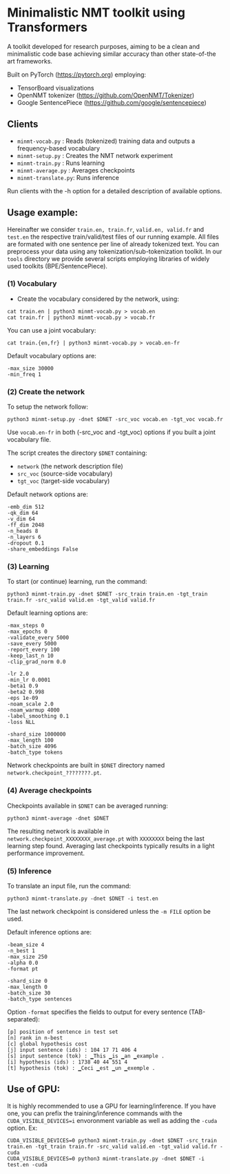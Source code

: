 # Minimalistic NMT toolkit using Transformers

A toolkit developed for research purposes, aiming to be a clean and minimalistic code base achieving similar accuracy than other state-of-the art frameworks.

Built on PyTorch (https://pytorch.org) employing:
* TensorBoard visualizations
* OpenNMT tokenizer (https://github.com/OpenNMT/Tokenizer)
* Google SentencePiece (https://github.com/google/sentencepiece)

## Clients

* `minmt-vocab.py` : Reads (tokenized) training data and outputs a frequency-based vocabulary
* `minmt-setup.py` : Creates the NMT network experiment
* `minmt-train.py` : Runs learning 
* `minmt-average.py` : Averages checkpoints
* `minmt-translate.py`: Runs inference

Run clients with the -h option for a detailed description of available options.

## Usage example:

Hereinafter we consider `train.en, train.fr`, `valid.en, valid.fr` and `test.en` the respective train/valid/test files of our running example.
All files are formated with one sentence per line of already tokenized text. You can preprocess your data using any tokenization/sub-tokenization toolkit.
In our `tools` directory we provide several scripts employing libraries of widely used toolkits (BPE/SentencePiece).

### (1) Vocabulary

* Create the vocabulary considered by the network, using:
```
cat train.en | python3 minmt-vocab.py > vocab.en
cat train.fr | python3 minmt-vocab.py > vocab.fr
```
You can use a joint vocabulary:
```
cat train.{en,fr} | python3 minmt-vocab.py > vocab.en-fr
```
Default vocabulary options are:
```
-max_size 30000
-min_freq 1
```

### (2) Create the network

To setup the network follow:
```
python3 minmt-setup.py -dnet $DNET -src_voc vocab.en -tgt_voc vocab.fr
```
Use `vocab.en-fr` in both (-src_voc and -tgt_voc) options if you built a joint vocabulary file.

The script creates the directory `$DNET` containing:
* `network` (the network description file)
* `src_voc` (source-side vocabulary)
* `tgt_voc` (target-side vocabulary)

Default network options are:
```
-emb_dim 512
-qk_dim 64
-v_dim 64
-ff_dim 2048
-n_heads 8
-n_layers 6
-dropout 0.1
-share_embeddings False
```

### (3) Learning

To start (or continue) learning, run the command:
```
python3 minmt-train.py -dnet $DNET -src_train train.en -tgt_train train.fr -src_valid valid.en -tgt_valid valid.fr
```

Default learning options are:
```
-max_steps 0
-max_epochs 0
-validate_every 5000
-save_every 5000
-report_every 100
-keep_last_n 10
-clip_grad_norm 0.0
```
```
-lr 2.0
-min_lr 0.0001
-beta1 0.9
-beta2 0.998
-eps 1e-09
-noam_scale 2.0
-noam_warmup 4000
-label_smoothing 0.1
-loss NLL
```
```
-shard_size 1000000
-max_length 100
-batch_size 4096
-batch_type tokens
```

Network checkpoints are built in `$DNET` directory named `network.checkpoint_????????.pt`.

### (4) Average checkpoints

Checkpoints available in `$DNET` can be averaged running:
```
python3 minmt-average -dnet $DNET
```
The resulting network is available in `network.checkpoint_XXXXXXXX_average.pt` with `XXXXXXXX` being the last learning step found. Averaging last checkpoints typically results in a light performance improvement.


### (5) Inference

To translate an input file, run the command:
```
python3 minmt-translate.py -dnet $DNET -i test.en
```
The last network checkpoint is considered unless the `-m FILE` option be used.

Default inference options are:
```
-beam_size 4
-n_best 1
-max_size 250
-alpha 0.0
-format pt
```
```
-shard_size 0
-max_length 0
-batch_size 30
-batch_type sentences
```

Option `-format` specifies the fields to output for every sentence (TAB-separated):
```
[p] position of sentence in test set
[n] rank in n-best
[c] global hypothesis cost
[j] input sentence (ids) : 104 17 71 406 4
[s] input sentence (tok) : ▁This ▁is ▁an ▁example .
[i] hypothesis (ids) : 1738 40 44 551 4
[t] hypothesis (tok) : ▁Ceci ▁est ▁un ▁exemple .
```

## Use of GPU:

It is highly recommended to use a GPU for learning/inference. If you have one, you can prefix the training/inference commands with the `CUDA_VISIBLE_DEVICES=i` envoronment variable as well as adding the `-cuda` option. Ex:

```
CUDA_VISIBLE_DEVICES=0 python3 minmt-train.py -dnet $DNET -src_train train.en -tgt_train train.fr -src_valid valid.en -tgt_valid valid.fr -cuda
CUDA_VISIBLE_DEVICES=0 python3 minmt-translate.py -dnet $DNET -i test.en -cuda
```


